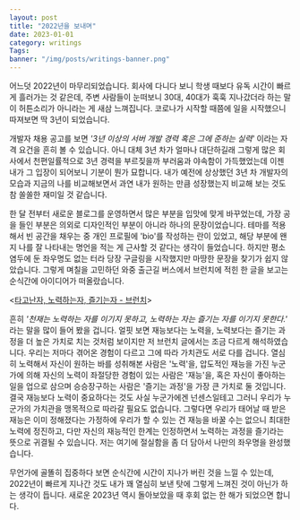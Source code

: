 ```yaml
---
layout: post
title: "2022년을 보내며"
date: 2023-01-01
category: writings
Tags: 
banner: "/img/posts/writings-banner.png"
---
```


어느덧 2022년이 마무리되었습니다.
회사에 다니다 보니 학생 때보다 유독 시간이 빠르게 흘러가는 것 같은데,
주변 사람들이 눈떠보니 30대, 40대가 훅훅 지나갔더라 하는 말이 허튼소리가 아니라는 게 새삼 느껴집니다.
코로나가 시작할 때쯤에 일을 시작했으니 따져보면 딱 3년이 되었습니다.

개발자 채용 공고를 보면 _'3년 이상의 서버 개발 경력 혹은 그에 준하는 실력'_ 이라는 자격 요건을 흔히 볼 수 있습니다.
아니 대체 3년 차가 얼마나 대단하길래 그렇게 많은 회사에서 천편일률적으로 3년 경력을 부르짖을까 부러움과 야속함이 가득했었는데 이젠 내가 그 입장이 되어보니 기분이 뭔가 묘합니다.
내가 예전에 상상했던 3년 차 개발자의 모습과 지금의 나를 비교해보면서 과연 내가 원하는 만큼 성장했는지 비교해 보는 것도 참 쏠쏠한 재미일 것 같습니다.

한 달 전부터 새로운 블로그를 운영하면서 많은 부분을 입맛에 맞게 바꾸었는데, 가장 공을 들인 부분은 의외로 디자인적인 부분이 아니라 하나의 문장이었습니다.
테마를 적용해서 빈 공간을 채우는 중 개인 프로필에 'bio'를 작성하는 란이 있었고, 해당 부분에 왠지 나를 잘 나타내는 명언을 적는 게 근사할 것 같다는 생각이 들었습니다.
하지만 평소 염두에 둔 좌우명도 없는 터라 당장 구글링을 시작했지만 마땅한 문장을 찾기가 쉽지 않았습니다.
그렇게 며칠을 고민하던 와중 출근길 버스에서 브런치에 적힌 한 글을 보고는 순식간에 아이디어가 떠올랐습니다.

<[타고난자, 노력하는자, 즐기는자 - 브런치](https://brunch.co.kr/@teacher-baek/6)>

흔히 _'천재는 노력하는 자를 이기지 못하고, 노력하는 자는 즐기는 자를 이기지 못한다.'_ 라는 말을 많이 들어 봤을 겁니다.
얼핏 보면 재능보다는 노력을, 노력보다는 즐기는 과정을 더 높은 가치로 치는 것처럼 보이지만 저 브런치 글에서는 조금 다르게 해석하였습니다.
우리는 저마다 겪어온 경험이 다르고 그에 따라 가치관도 서로 다를 겁니다.
열심히 노력해서 자신이 원하는 바를 성취해본 사람은 '노력'을, 압도적인 재능을 가진 누군가에 의해 자신의 노력이 좌절당한 경험이 있는 사람은 '재능'을, 혹은 자신이 좋아하는 일을 업으로 삼으며 승승장구하는 사람은 '즐기는 과정'을 가장 큰 가치로 둘 것입니다.
결국 재능보다 노력이 중요하다는 것도 사실 누군가에겐 넌센스일테고 그러니 우리가 누군가의 가치관을 맹목적으로 따라갈 필요도 없습니다.
그렇다면 우리가 태어날 때 받은 재능은 이미 정해졌다는 가정하에 우리가 할 수 있는 건 재능을 바꿀 수는 없으니 최대한 노력에 정진하고, 다만 자신의 재능적인 한계는 인정하면서 노력하는 과정을 즐기라는 뜻으로 귀결될 수 있습니다.
저는 여기에 절실함을 좀 더 담아서 나만의 좌우명을 완성했습니다.

무언가에 골똘히 집중하다 보면 순식간에 시간이 지나가 버린 것을 느낄 수 있는데, 2022년이 빠르게 지나간 것도 내가 꽤 열심히 보낸 탓에 그렇게 느껴진 것이 아닌가 하는 생각이 듭니다.
새로운 2023년 역시 돌아보았을 때 후회 없는 한 해가 되었으면 합니다.

